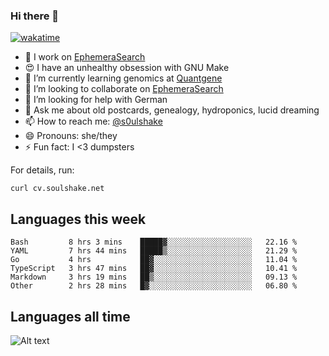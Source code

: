 ### Hi there 👋

[![wakatime](https://wakatime.com/badge/user/08339702-a231-40c4-8838-d449bd2ff951.svg)](https://wakatime.com/@08339702-a231-40c4-8838-d449bd2ff951)

<!--
**soulshake/soulshake** is a ✨ _special_ ✨ repository because its `README.md` (this file) appears on your GitHub profile.

Here are some ideas to get you started:

- 🔭 I’m currently working on ...
- 🌱 I’m currently learning ...
- 👯 I’m looking to collaborate on ...
- 🤔 I’m looking for help with ...
- 💬 Ask me about ...
- 📫 How to reach me: ...
- 😄 Pronouns: ...
- ⚡ Fun fact: ...
-->


- 🔭 I work on [EphemeraSearch](https://www.ephemerasearch.com/)
- 😍 I have an unhealthy obsession with GNU Make
- :dna: I’m currently learning genomics at [Quantgene](https://www.quantgene.com/)
- 👯 I’m looking to collaborate on [EphemeraSearch](https://www.ephemerasearch.com/)
- 🤔 I’m looking for help with German
- 💬 Ask me about old postcards, genealogy, hydroponics, lucid dreaming
- 📫 How to reach me: [@s0ulshake](https://twitter.com/soulshake)
- 😄 Pronouns: she/they
- ⚡ Fun fact: I <3 dumpsters

For details, run:

```
curl cv.soulshake.net
```

## Languages this week

<!--START_SECTION:waka-->

```text
Bash         8 hrs 3 mins    █████▓░░░░░░░░░░░░░░░░░░░   22.16 %
YAML         7 hrs 44 mins   █████▒░░░░░░░░░░░░░░░░░░░   21.29 %
Go           4 hrs           ██▓░░░░░░░░░░░░░░░░░░░░░░   11.04 %
TypeScript   3 hrs 47 mins   ██▓░░░░░░░░░░░░░░░░░░░░░░   10.41 %
Markdown     3 hrs 19 mins   ██▒░░░░░░░░░░░░░░░░░░░░░░   09.13 %
Other        2 hrs 28 mins   █▓░░░░░░░░░░░░░░░░░░░░░░░   06.80 %
```

<!--END_SECTION:waka-->

## Languages all time
![Alt text](https://wakatime.com/share/@aj/6aa10b67-a5e9-4fb1-acaf-8692f4385172.svg)

